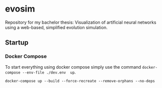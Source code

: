 # evosim
Repository for my bachelor thesis: Visualization of artificial neural networks using a web-based, simplified evolution simulation.


## Startup
### Docker Compose
To start everything using docker compose simply use the command `docker-compose --env-file ./dev.env  up`.

`docker-compose up --build --force-recreate --remove-orphans --no-deps`